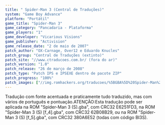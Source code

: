 ```yaml
---
title: " Spider-Man 3 (Central de Traduções)"
system: "Game Boy Advance"
platform: "Portátil"
game_title: "Spider-Man 3"
game_category: "Pancadaria - Plataforma"
game_players: "1"
game_developer: "Vicarious Visions"
game_publisher: "Activision"
game_release_date: "2 de maio de 2007"
patch_author: "OX-Carnage, Over12 e Eduardo Knucles"
patch_group: "Central de Traduções (extinto)"
patch_site: "//www.ctraducoes.com.br/ (fora do ar)"
patch_version: "1.0"
patch_release: "26 de março de 2008"
patch_type: "Patch IPS e IPSEXE dentro de pacote ZIP"
patch_progress: "100%"
patch_images: ["//img.romhackers.org/traducoes/%5BGBA%5D%20Spider-Man%203%20-%20Central%20de%20Tradu%C3%A7%C3%B5es%20-%201.png","//img.romhackers.org/traducoes/%5BGBA%5D%20Spider-Man%203%20-%20Central%20de%20Tradu%C3%A7%C3%B5es%20-%202.png","//img.romhackers.org/traducoes/%5BGBA%5D%20Spider-Man%203%20-%20Central%20de%20Tradu%C3%A7%C3%B5es%20-%203.png"]
---
```

Tradução com fonte acentuada e praticamente tudo traduzido, mas com vários de português e pontuação.ATENÇÃO:Esta tradução pode ser aplicada na ROM "Spider-Man 3 (S).gba", com CRC32 E6251FD3, na ROM "Spider-Man 3 (S) [f_4].gba", com CRC32 62B08B29, ou na ROM "Spider-Man 3 (S) [f_5].gba", com CRC32 380A6E52 (todas com código BI3S).